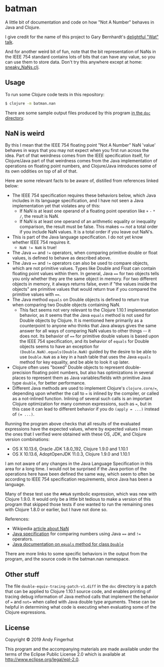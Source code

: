 # batman

A little bit of documentation and code on how "Not A Number" behaves
in Java and Clojure.

I give credit for the name of this project to Gary Bernhardt's
[delightful "Wat" talk](https://www.destroyallsoftware.com/talks/wat).

And for another weird bit of fun, note that the bit representation of
NaNs in the IEEE 754 standard contains lots of bits that can have any
value, so you can use them to store data.  Don't try this anywhere
except at home:
[sneaky_NaNs.clj](https://gist.github.com/gfredericks/af951e56680127f10eb8).


## Usage

To run some Clojure code tests in this repository:

```bash
$ clojure -m batman.nan
```

There are some sample output files produced by this program [in the
`doc` directory](doc).


## NaN is weird

By this I mean that the IEEE 754 floating point "Not A Number" NaN
'value' behaves in ways that you may not expect when you first run
across the idea.  Part of that weirdness comes from the IEEE
specification itself, for Clojure/Java part of that weirdness comes
from the Java implementation of operations on floating point numbers,
and Clojure/Java introduces some of its own oddities on top of all of
that.

Here are some relevant facts to be aware of, distilled from references
linked below:

* The IEEE 754 specification requires these behaviors below, which
  Java includes in its language specification, and I have not seen a
  Java implementation yet that violates any of this:
  * If NaN is at least one operand of a floating point operation like
    `+` `-` `*` `/`, the result is NaN.
  * If NaN is at least one operand of an arithmetic equality or
    inequality comparison, the result must be false.  This makes `<=`
    _not_ a total order if you include NaN values.  It is a total
    order if you leave out NaN's.
* This is part of the Java language specification.  I do not yet know
  whether IEEE 754 requires it.
  * `NaN != NaN` is true!
* The Java `==` and `!=` operators, when comparing primitive double or
  float values, is defined to behave as described above.
* The Java `==` and `!=` operators can also be used to compare
  objects, which are not primitive values.  Types like Double and
  Float can contain floating point values within them.  In general,
  Java `==` for two objects tells you only whether they are the same
  object in memory.  For two different objects in memory, it always
  returns false, even if "the values inside the objects" are primitive
  values that would return true if you compared the primitive values
  with `==`.
* The Java method `equals` on Double objects is defined to return true
  when comparing two Double objects containing NaN.
  * This fact seems not very relevant to the Clojure 1.10.1
   implementation behavior, as it seems that the Java `equals` method
   is not used for Double objects by Clojure.  It is mentioned here
   primarily as a counterpoint to anyone who thinks that Java always
   gives the same answer for all ways of comparing NaN values to other
   things -- it does not.  Its behavior of `==` for primitive double
   values is based upon the IEEE 754 specification, and its behavior
   of `equals` for Double objects seems to have an exception for
   `(Double.NaN).equals(Double.NaN)` guided by the desire to be able
   to use `Double.NaN` as a key in a hash table that uses the Java
   `equals` method for key equality, and be able to look it up later.
* Clojure often uses "boxed" Double objects to represent
  double-precision floating point numbers, but also has optimizations
  in several places to represent them as Java variables/fields with
  primitive Java type `double`, for better performance.
* Different Java methods are used to implement Clojure's
  `clojure.core/=`, depending upon whether the call to `=` is inlined
  by the compiler, or called as a not-inlined function.  Inlining of
  several such calls is an important Clojure optimization for many
  common expressions, such as `=`, but in this case it can lead to
  different behavior if you do `(apply = ...)` instead of `(= ...)`.

Running the program above checks that all results of the evaluated
expressions have the expected values, where by expected values I mean
the ones that I verified were obtained with these OS, JDK, and Clojure
version combinations:

* OS X 10.13.6, Oracle JDK 1.8.0_192, Clojure 1.9.0 and 1.10.1
* OS X 10.13.6, AdoptOpenJDK 11.0.3, Clojure 1.9.0 and 1.10.1

I am not aware of any changes in the Java Language Specification in
this area for a long time.  I would not be surprised if the Java
portion of the operations here have been defined the same way, which
seem to often be according to IEEE 754 specification requirements,
since Java has been a language.

Many of these test use the `##NaN` symbolic expression, which was new
with Clojure 1.9.0.  It would only be a little bit tedious to make a
version of this program that skipped those tests if one wanted to run
the remaining ones with Clojure 1.8.0 or earlier, but I have not done
so.

References:

* Wikipedia [article about NaN](https://en.wikipedia.org/wiki/NaN)
* [Java
specification](https://docs.oracle.com/javase/specs/jls/se7/html/jls-15.html#jls-15.21.1)
  for comparing numbers using Java `==` and `!=` operators.
* [Java documentation on `equals` method for class
  `Double`](https://docs.oracle.com/en/java/javase/11/docs/api/java.base/java/lang/Double.html#equals(java.lang.Object))

There are more links to some specific behaviors in the output from the
program, and the source code in the batman.nan namespace.


## Other stuff

The file `double-equiv-tracing-patch-v1.diff` in the `doc` directory
is a patch that can be applied to Clojure 1.10.1 source code, and
enables printing of tracing debug information of Java method calls
that implement the behavior of `=` and `not=` when called with Java
double type arguments.  These can be helpful in determining what code
is executing when evaluating some of the Clojure expressions.


## License

Copyright © 2019 Andy Fingerhut

This program and the accompanying materials are made available under the
terms of the Eclipse Public License 2.0 which is available at
http://www.eclipse.org/legal/epl-2.0.
